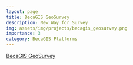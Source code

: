 ```yaml
---
layout: page
title: BecaGIS GeoSurvey
description: New Way for Survey
img: assets/img/projects/becagis_geosurvey.png
importance: 3
category: BecaGIS Platforms
---
```

[BecaGIS GeoSurvey](https://geosurvey.becagis.vn/)